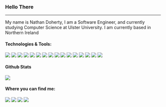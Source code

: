 ### Hello There
______________________________
My name is Nathan Doherty, I am a Software Engineer, and currently studying Computer Science at Ulster University. I am currently based in Northern Ireland

#### Technologies & Tools:
  ![](https://img.shields.io/badge/Code-Java-informational?style=flat&color=2bbc8a)
  ![](https://img.shields.io/badge/Code-C_Sharp-informational?style=flat&color=2bbc8a)
  ![](https://img.shields.io/badge/Code-C++-informational?style=flat&color=2bbc8a)
  ![](https://img.shields.io/badge/Code-JavaScript-informational?style=flat&color=2bbc8a)
  ![](https://img.shields.io/badge/Code-HTML5_and_CSS3-informational?style=flat&color=2bbc8a)
  ![](https://img.shields.io/badge/Code-Python-informational?style=flat&color=2bbc8a)
  ![](https://img.shields.io/badge/Framework-React_JS-informational?style=flat&color=2bbc8a)
  ![](https://img.shields.io/badge/Framework-Spring_Boot-informational?style=flat&color=2bbc8a)
  ![](https://img.shields.io/badge/Scripting-Bash-informational?style=flat&color=2bbc8a)
  ![](https://img.shields.io/badge/Automation-Ansible-informational?style=flat&color=2bbc8a)
  ![](https://img.shields.io/badge/Automation-Bamboo-informational?style=flat&color=2bbc8a)
  ![](https://img.shields.io/badge/Automation-Chef-informational?style=flat&color=2bbc8a)
  ![](https://img.shields.io/badge/Automation-Jenkins-informational?style=flat&color=2bbc8a)
  ![](https://img.shields.io/badge/OS-Linux-informational?style=flat&color=2bbc8a)
  ![](https://img.shields.io/badge/OS-Windows-informational?style=flat&color=2bbc8a)
  ![](https://img.shields.io/badge/Cloud-AWS-informational?style=flat&color=2bbc8a)
  
#### Github Stats
 ![](https://github-readme-stats.vercel.app/api/?username=ndoherty48&theme=dark)
 
#### Where you can find me:
  [![](https://img.shields.io/badge/LinkedIn-black?style=flat&logo=linkedin&labelColor=black)](https://www.linkedin.com/in/nathandoherty48/)
  [![](https://img.shields.io/badge/Twitter-black?style=flat&logo=Twitter&labelColor=black&logoColor=white)](https://www.twitter.com/ndoherty48)
  [![](https://img.shields.io/badge/Website-black?style=flat)](https://ndoherty48.github.io)
  [![](https://img.shields.io/badge/Email-black?style=flat)](mailto:nathandohertyapplications@outlook.com)
